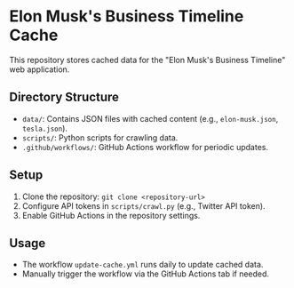 # Elon Musk's Business Timeline Cache

This repository stores cached data for the "Elon Musk's Business Timeline" web application.

## Directory Structure
- `data/`: Contains JSON files with cached content (e.g., `elon-musk.json`, `tesla.json`).
- `scripts/`: Python scripts for crawling data.
- `.github/workflows/`: GitHub Actions workflow for periodic updates.

## Setup
1. Clone the repository: `git clone <repository-url>`
2. Configure API tokens in `scripts/crawl.py` (e.g., Twitter API token).
3. Enable GitHub Actions in the repository settings.

## Usage
- The workflow `update-cache.yml` runs daily to update cached data.
- Manually trigger the workflow via the GitHub Actions tab if needed.
